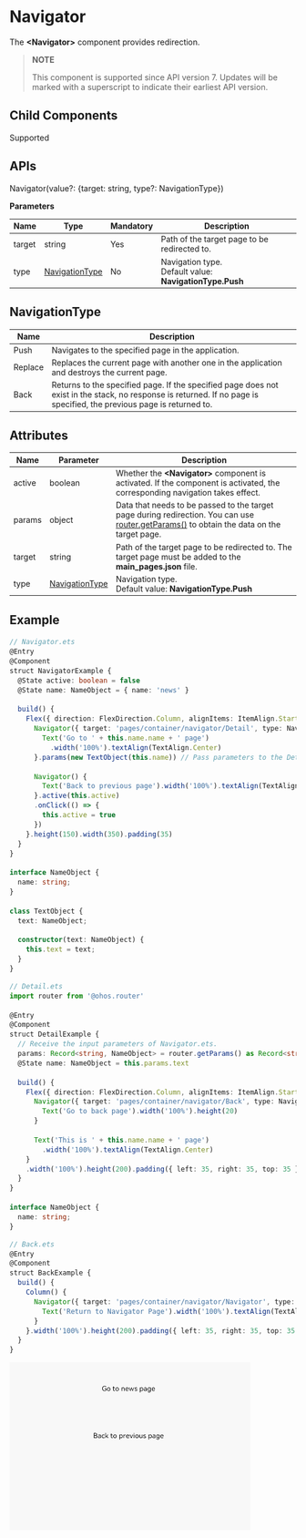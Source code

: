 # Navigator

The **\<Navigator>** component provides redirection.

> **NOTE**
>
> This component is supported since API version 7. Updates will be marked with a superscript to indicate their earliest API version.


## Child Components

Supported


## APIs

Navigator(value?: {target: string, type?: NavigationType})

**Parameters**

| Name| Type      | Mandatory| Description                                      |
| ------ | -------------- | ---- | ---------------------------------------------- |
| target | string         | Yes  | Path of the target page to be redirected to.    |
| type   | [NavigationType](#navigationtype) | No  | Navigation type.<br>Default value: **NavigationType.Push**|

## NavigationType

| Name     | Description                        |
| ------- | -------------------------- |
| Push    | Navigates to the specified page in the application.              |
| Replace | Replaces the current page with another one in the application and destroys the current page.|
| Back    | Returns to the specified page. If the specified page does not exist in the stack, no response is returned. If no page is specified, the previous page is returned to.|


## Attributes

| Name  | Parameter   | Description                                                        |
| ------ | ------- | ------------------------------------------------------------ |
| active | boolean | Whether the **\<Navigator>** component is activated. If the component is activated, the corresponding navigation takes effect.|
| params | object  | Data that needs to be passed to the target page during redirection. You can use [router.getParams()](../apis/js-apis-router.md#routergetparams) to obtain the data on the target page.|
| target | string         | Path of the target page to be redirected to. The target page must be added to the **main_pages.json** file.                        |
| type   | [NavigationType](#navigationtype)  | Navigation type.<br>Default value: **NavigationType.Push**|


## Example

```ts
// Navigator.ets
@Entry
@Component
struct NavigatorExample {
  @State active: boolean = false
  @State name: NameObject = { name: 'news' }

  build() {
    Flex({ direction: FlexDirection.Column, alignItems: ItemAlign.Start, justifyContent: FlexAlign.SpaceBetween }) {
      Navigator({ target: 'pages/container/navigator/Detail', type: NavigationType.Push }) {
        Text('Go to ' + this.name.name + ' page')
          .width('100%').textAlign(TextAlign.Center)
      }.params(new TextObject(this.name)) // Pass parameters to the Detail page.

      Navigator() {
        Text('Back to previous page').width('100%').textAlign(TextAlign.Center)
      }.active(this.active)
      .onClick(() => {
        this.active = true
      })
    }.height(150).width(350).padding(35)
  }
}

interface NameObject {
  name: string;
}

class TextObject {
  text: NameObject;

  constructor(text: NameObject) {
    this.text = text;
  }
}
```

```ts
// Detail.ets
import router from '@ohos.router'

@Entry
@Component
struct DetailExample {
  // Receive the input parameters of Navigator.ets.
  params: Record<string, NameObject> = router.getParams() as Record<string, NameObject>
  @State name: NameObject = this.params.text

  build() {
    Flex({ direction: FlexDirection.Column, alignItems: ItemAlign.Start, justifyContent: FlexAlign.SpaceBetween }) {
      Navigator({ target: 'pages/container/navigator/Back', type: NavigationType.Push }) {
        Text('Go to back page').width('100%').height(20)
      }

      Text('This is ' + this.name.name + ' page')
        .width('100%').textAlign(TextAlign.Center)
    }
    .width('100%').height(200).padding({ left: 35, right: 35, top: 35 })
  }
}

interface NameObject {
  name: string;
}
```

```ts
// Back.ets
@Entry
@Component
struct BackExample {
  build() {
    Column() {
      Navigator({ target: 'pages/container/navigator/Navigator', type: NavigationType.Back }) {
        Text('Return to Navigator Page').width('100%').textAlign(TextAlign.Center)
      }
    }.width('100%').height(200).padding({ left: 35, right: 35, top: 35 })
  }
}
```

![en-us_image_0000001212058486](figures/en-us_image_0000001212058486.gif)
